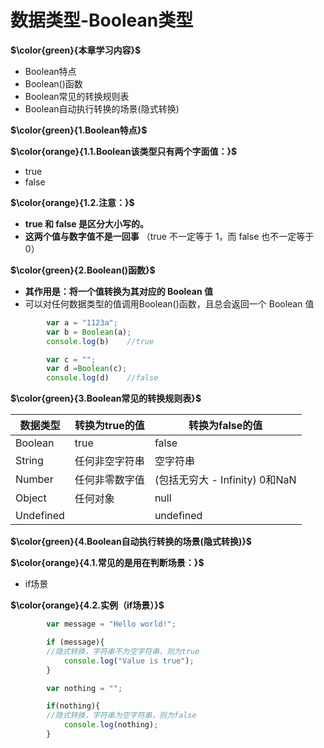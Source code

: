 # 数据类型-Boolean类型

**$\color{green}{本章学习内容}$**

- Boolean特点
- Boolean()函数
- Boolean常见的转换规则表
- Boolean自动执行转换的场景(隐式转换)

**$\color{green}{1.Boolean特点}$**

**$\color{orange}{1.1.Boolean该类型只有两个字面值：}$**

- true
- false

**$\color{orange}{1.2.注意：}$**

- **true 和 false 是区分大小写的。**
- **这两个值与数字值不是一回事**
  （true 不一定等于 1，而 false 也不一定等于 0）

**$\color{green}{2.Boolean()函数}$**

- **其作用是：将一个值转换为其对应的 Boolean 值**
- 可以对任何数据类型的值调用Boolean()函数，且总会返回一个 Boolean 值

```javascript
        var a = "1123a";
        var b = Boolean(a);
        console.log(b)    //true

        var c = "";
        var d =Boolean(c);
        console.log(d)    //false
```

**$\color{green}{3.Boolean常见的转换规则表}$**

| 数据类型  | 转换为true的值 | 转换为false的值              |
| --------- | -------------- | ---------------------------- |
| Boolean   | true           | false                        |
| String    | 任何非空字符串 | 空字符串                     |
| Number    | 任何非零数字值 | (包括⽆穷⼤ - Infinity) 0和NaN |
| Object    | 任何对象       | null                         |
| Undefined |                | undefined                    |

**$\color{green}{4.Boolean自动执行转换的场景(隐式转换)}$**

**$\color{orange}{4.1.常见的是用在判断场景：}$**

- if场景

**$\color{orange}{4.2.实例（if场景）}$**

```javascript
        var message = "Hello world!";

        if (message){
        //隐式转换，字符串不为空字符串，则为true
            console.log("Value is true");
        }

        var nothing = "";

        if(nothing){
        //隐式转换，字符串为空字符串，则为false
            console.log(nothing);
        }
```
